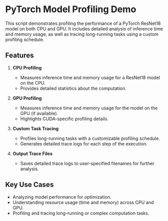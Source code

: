 # PyTorch Model Profiling Demo

This script demonstrates profiling the performance of a PyTorch ResNet18 model on both CPU and GPU. It includes detailed analysis of inference time and memory usage, as well as tracing long-running tasks using a custom profiling schedule.

## Features

1. **CPU Profiling**
   - Measures inference time and memory usage for a ResNet18 model on the CPU.
   - Provides detailed statistics about the computation.

2. **GPU Profiling**
   - Measures inference time and memory usage for the model on the GPU (if available).
   - Highlights CUDA-specific profiling details.

3. **Custom Task Tracing**
   - Profiles long-running tasks with a customizable profiling schedule.
   - Generates detailed trace logs for each step of the execution.

4. **Output Trace Files**
   - Saves detailed trace logs to user-specified filenames for further analysis.

## Key Use Cases
- Analyzing model performance for optimization.
- Understanding resource usage (time and memory) across CPU and GPU.
- Profiling and tracing long-running or complex computation tasks.
